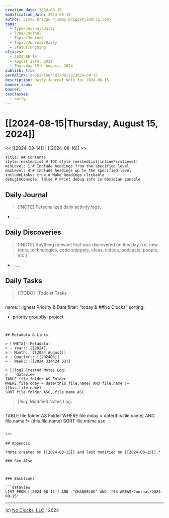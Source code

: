 ```yaml
---
creation_date: 2024-08-15
modification_date: 2024-08-15
author: Jimmy Briggs <jimmy.briggs@jimbrig.com>
tags:
  - Type/Journal/Daily
  - Type/Journal
  - Topic/Journal
  - Topic/Journal/Daily
  - Status/Ongoing
aliases:
  - 2024-08-15
  - August 15th, 2024
  - Thursday 15th August, 2024
publish: true
permalink: areas/journal/daily/2024-08-15
description: Daily Journal Note for 2024-08-15.
banner_icon:
banner:
cssclasses:
  - daily
---
```



# [[2024-08-15|Thursday, August 15, 2024]]

<< [[2024-08-14]] | [[2024-08-16]] >>

```table-of-contents
title: ## Contents 
style: nestedList # TOC style (nestedList|inlineFirstLevel)
minLevel: 1 # Include headings from the specified level
maxLevel: 4 # Include headings up to the specified level
includeLinks: true # Make headings clickable
debugInConsole: false # Print debug info in Obsidian console
```

## Daily Journal

> [!NOTE] Personalized daily activity logs.

- `...`

## Daily Discoveries

> [!NOTE] Anything relevant that was discovered on this day (i.e. new tools, technologies, code snippets, ideas, videos, podcasts, people, etc.)

- `...`

## Daily Tasks

> [!TODO]- Todoist Tasks
> ```todoist
name: Highest Priority & Date
filter: "today & ##No Clocks"
sorting:
   - priority
groupBy: project
```


## Metadata & Links

> [!META]- Metadata:
> - Year:: [[2024]]
> - Month:: [[2024 August]]
> - Quarter:: [[2024Q3]]
> - Week:: [[2024 334424 33]]

> [!log] Created Notes Log:
> ```dataview
TABLE file.folder AS Folder
WHERE file.cday = date(this.file.name) AND file.name != (this.file.name)
SORT file.folder ASC, file.name ASC
```

> [!log] Modified Notes Log:
> ```dataview
TABLE file.folder AS Folder
WHERE file.mday = date(this.file.name) AND file.name != (this.file.name)
SORT file.mtime asc
```

***

## Appendix

*Note created on [[2024-08-15]] and last modified on [[2024-08-15]].*

### See Also

- 

### Backlinks

```dataview
LIST FROM [[2024-08-15]] AND -"CHANGELOG" AND -"03-AREAS/Journal/2024-08-15"
```

***

(c) [No Clocks, LLC](https://github.com/noclocks) | 2024



